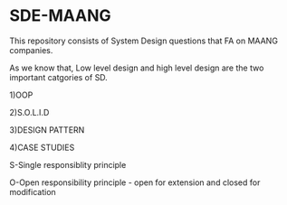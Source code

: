 # SDE-MAANG

This repository consists of System Design questions that FA on MAANG companies. 

As we know that, Low level design and high level design are the two important catgories of SD.

1)OOP

2)S.O.L.I.D

3)DESIGN PATTERN 

4)CASE STUDIES 

S-Single responsiblity principle

O-Open responsibility principle - open for extension and closed for modification
